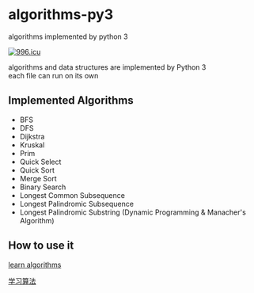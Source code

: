 # algorithms-py3
algorithms implemented by python 3

[![996.icu](https://img.shields.io/badge/link-996.icu-red.svg)](https://996.icu)   

algorithms and data structures are implemented by Python 3   
each file can run on its own

## Implemented Algorithms
* BFS
* DFS
* Dijkstra
* Kruskal
* Prim
* Quick Select
* Quick Sort
* Merge Sort
* Binary Search
* Longest Common Subsequence
* Longest Palindromic Subsequence
* Longest Palindromic Substring  (Dynamic Programming & Manacher's Algorithm)

## How to use it

[learn algorithms](./learn_en.md)   

[学习算法](./learn_zh.md)

